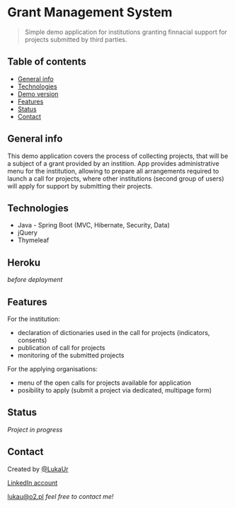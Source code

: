 # Grant Management System

> Simple demo application for institutions granting finnacial support for projects submitted by third parties.

## Table of contents
* [General info](#general-info)
* [Technologies](#technologies)
* [Demo version](#demo-version)
* [Features](#features)
* [Status](#status)
* [Contact](#contact)

## General info
This demo application covers the process of collecting projects, that will be a subject of a grant provided by an instition.
App provides administrative menu for the institution, allowing to prepare all arrangements required to launch a call for projects, where other institutions (second group of users) will apply for support by submitting their projects.


## Technologies
* Java - Spring Boot (MVC, Hibernate, Security, Data)
* jQuery
* Thymeleaf

## Heroku
_before deployment_

## Features
For the institution: 
* declaration of dictionaries used in the call for projects (indicators, consents)
* publication of call for projects
* monitoring of the submitted projects

For the applying organisations:
* menu of the open calls for projects available for application
* posibility to apply (submit a project via dedicated, multipage form)

## Status
_Project in progress_


## Contact
Created by [@LukaUr](https://github.com/LukaUr)
 
 [LinkedIn account](https://www.linkedin.com/in/%C5%82ukasz-urbanek-a0224a132)
 
 [lukau@o2.pl](mailto:lukau@o2.pl) _feel free to contact me!_
